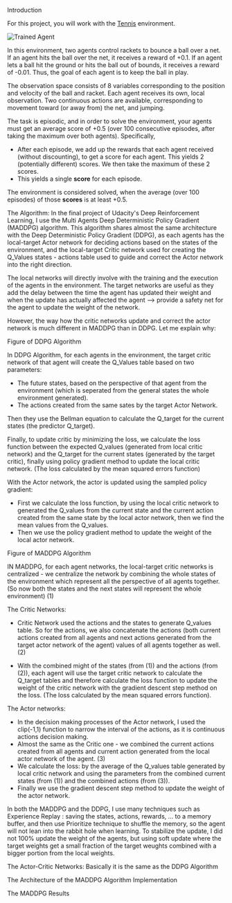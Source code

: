 [//]: # (Image References)

[image1]: https://user-images.githubusercontent.com/10624937/42135623-e770e354-7d12-11e8-998d-29fc74429ca2.gif "Trained Agent"
[image2]: https://user-images.githubusercontent.com/10624937/42135622-e55fb586-7d12-11e8-8a54-3c31da15a90a.gif "Soccer"

Introduction

For this project, you will work with the [Tennis](https://github.com/Unity-Technologies/ml-agents/blob/master/docs/Learning-Environment-Examples.md#tennis) environment.

![Trained Agent][image1]

In this environment, two agents control rackets to bounce a ball over a net. If an agent hits the ball over the net, it receives a reward of +0.1.  If an agent lets a ball hit the ground or hits the ball out of bounds, it receives a reward of -0.01.  Thus, the goal of each agent is to keep the ball in play.

The observation space consists of 8 variables corresponding to the position and velocity of the ball and racket. Each agent receives its own, local observation.  Two continuous actions are available, corresponding to movement toward (or away from) the net, and jumping. 

The task is episodic, and in order to solve the environment, your agents must get an average score of +0.5 (over 100 consecutive episodes, after taking the maximum over both agents). Specifically,

- After each episode, we add up the rewards that each agent received (without discounting), to get a score for each agent. This yields 2 (potentially different) scores. We then take the maximum of these 2 scores.
- This yields a single **score** for each episode.

The environment is considered solved, when the average (over 100 episodes) of those **scores** is at least +0.5.


The Algorithm:
In the final project of Udacity's Deep Reinforcement Learning, I use the Multi Agents Deep Deterministic Policy Gradient (MADDPG) algorithm. This algorithm shares almost the same architecture with the Deep Deterministic Policy Gradient (DDPG), as each agents has the local-target Actor network for deciding actions based on the states of the environment, and the local-target Critic network used for creating the Q_Values states - actions table used to guide and correct the Actor network into the right direction.

The local networks will directly involve with the training and the execution of the agents in the environment.
The target networks are useful as they add the delay between the time the agent has updated their weight and when the update has actually affected the agent --> provide a safety net for the agent to update the weight of the network. 


However, the way how the critic networks update and correct the actor network is much different in MADDPG than in DDPG. Let me explain why:

Figure of DDPG Algorithm

In DDPG Algorithm, for each agents in the environment, the target critic network of that agent will create the Q_Values table based on two parameters:
* The future states, based on the perspective of that agent from the environment (which is seperated from the general states the whole environment generated). 
* The actions created from the same sates by the target Actor Network.

Then they use the Bellman equation to calculate the Q_target for the current states (the predictor Q_target).

Finally, to update critic by minimizing the loss, we calculate the loss function between the expected Q_values (generated from local critic network) and the Q_target for the current states (generated by the target critic), finally using policy gradient method to update the local critic network.  (The loss calculated by the mean squared errors function)

With the Actor network, the actor is updated using the sampled policy gradient: 
* First we calculate the loss function, by using the local critic network to generated the Q_values from the current state and the current action created from the same state by the local actor network, then we find the mean values from the Q_values.
* Then we use the policy gradient method to update the weight of the local actor network.


Figure of MADDPG Algorithm

IN MADDPG, for each agent networks, the local-target critic networks is centralized - we centralize the network by combining the whole states of the environment which represent all the perspective of all agents together. (So now both the states and the next states will represent the whole environment) (1)

The Critic Networks:
* Critic Network used the actions and the states to generate Q_values table. So for the actions, we also concatenate the actions (both current actions created from all agents and next actions generated from the target actor network of the agent) values of all agents together as well. (2)

* With the combined might of the states (from (1)) and the actions (from (2)), each agent will use the target critic network to calculate the Q_target tables and therefore calculate the loss function to update the weight of the critic network with the gradient descent step method on the loss. (The loss calculated by the mean squared errors function).

The Actor networks:
* In the decision making processes of the Actor network, I used the clip(-1,1) function to narrow the interval of the actions, as it is continuous actions decision making.
* Almost the same as the Critic one - we combined the current actions created from all agents and current action generated from the local actor network of the agent. (3)
* We calculate the loss: by the average of the Q_values table generated by local critic network and using the parameters from the combined current states (from (1)) and the combined actions (from (3)).
* Finally we use the gradient descent step method to update the weight of the actor network.

In both the MADDPG and the DDPG, I use many techniques such as Experience Replay : saving the states, actions, rewards, ... to a memory buffer, and then use Prioritize technique to shuffle the memory, so the agent will not lean into the rabbit hole when learning. To stabilize the update, I did not 100% update the weight of the agents, but using soft update where the target weights get a small fraction of the target weughts combined with a bigger portion from the local weights.

The Actor-Critic Networks: Basically it is the same as the DDPG Algorithm

The Architecture of the MADDPG Algorithm Implementation

The MADDPG Results